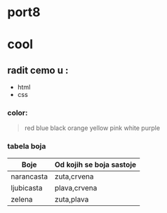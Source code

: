 # port8
# cool
## radit cemo u :
- html
- css
### color:

> red
> blue
> black
> orange
> yellow
> pink
> white
> purple

### tabela boja
| Boje | Od kojih se boja sastoje |
| ------ | ------ |
| narancasta | zuta,crvena |
| ljubicasta | plava,crvena |
| zelena | zuta,plava |
